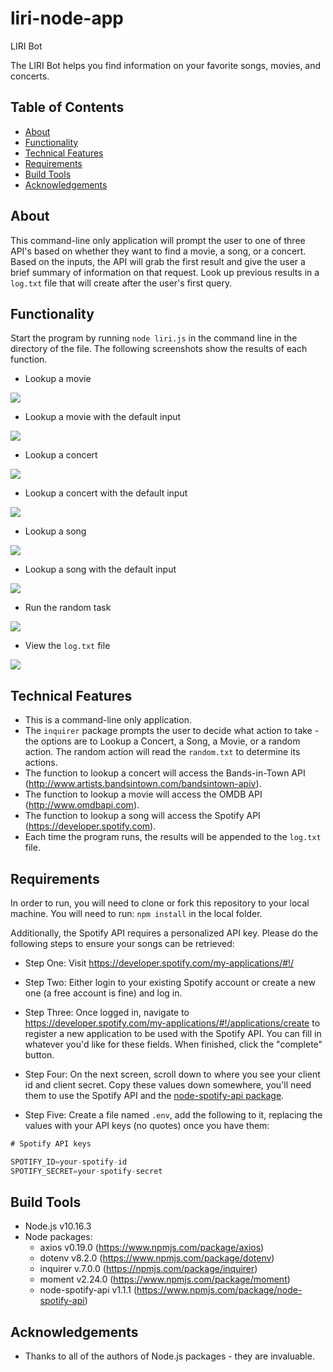 # liri-node-app
LIRI Bot

The LIRI Bot helps you find information on your favorite songs, movies, and concerts. 

## Table of Contents
* [About](#about)
* [Functionality](#functionality)
* [Technical Features](#technical-features)
* [Requirements](#requirements)
* [Build Tools](#build-tools)
* [Acknowledgements](#acknowledgements)


## About
This command-line only application will prompt the user to one of three API's based on whether they want to find a movie,
a song, or a concert. Based on the inputs, the API will grab the first result and give the user a brief summary of information
on that request. Look up previous results in a `log.txt` file that will create after the user's first query.

## Functionality
Start the program by running `node liri.js` in the command line in the directory of the file. The following screenshots show
the results of each function.

* Lookup a movie
<img src="/images/movie-input.gif">

* Lookup a movie with the default input
<img src="/images/movie-no-input.gif">

* Lookup a concert
<img src="/images/concert-input.gif">

* Lookup a concert with the default input
<img src="/images/concert-no-input.gif">

* Lookup a song
<img src="/images/song-input.gif">

* Lookup a song with the default input
<img src="/images/song-no-input.gif">

* Run the random task
<img src="/images/random.gif">

* View the `log.txt` file
<img src="/images/log.gif">

## Technical Features
* This is a command-line only application.
* The `inquirer` package prompts the user to decide what action to take - the options are to Lookup a Concert, a Song, a
Movie, or a random action. The random action will read the `random.txt` to determine its actions.
* The function to lookup a concert will access the Bands-in-Town API (http://www.artists.bandsintown.com/bandsintown-apiv).
* The function to lookup a movie will access the OMDB API (http://www.omdbapi.com).
* The function to lookup a song will access the Spotify API (https://developer.spotify.com).
* Each time the program runs, the results will be appended to the `log.txt` file. 

## Requirements
In order to run, you will need to clone or fork this repository to your local machine. You will need to run:
`npm install`
in the local folder.

Additionally, the Spotify API requires a personalized API key. Please do the following steps to ensure your songs can be retrieved:
   * Step One: Visit <https://developer.spotify.com/my-applications/#!/>

   * Step Two: Either login to your existing Spotify account or create a new one (a free account is fine) and log in.

   * Step Three: Once logged in, navigate to <https://developer.spotify.com/my-applications/#!/applications/create> to register a new application to be used with the Spotify API. You can fill in whatever you'd like for these fields. When finished, click the "complete" button.

   * Step Four: On the next screen, scroll down to where you see your client id and client secret. Copy these values down somewhere, you'll need them to use the Spotify API and the [node-spotify-api package](https://www.npmjs.com/package/node-spotify-api).

* Step Five: Create a file named `.env`, add the following to it, replacing the values with your API keys (no quotes) once you have them:

```js
# Spotify API keys

SPOTIFY_ID=your-spotify-id
SPOTIFY_SECRET=your-spotify-secret

```

## Build Tools
* Node.js v10.16.3
* Node packages:
  * axios v0.19.0 (https://www.npmjs.com/package/axios)
  * dotenv v8.2.0 (https://www.npmjs.com/package/dotenv)
  * inquirer v.7.0.0 (https://npmjs.com/package/inquirer)
  * moment v2.24.0 (https://www.npmjs.com/package/moment)
  * node-spotify-api v1.1.1 (https://www.npmjs.com/package/node-spotify-api)


## Acknowledgements
* Thanks to all of the authors of Node.js packages - they are invaluable.
